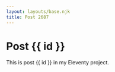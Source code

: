 ```yaml
---
layout: layouts/base.njk
title: Post 2687
---
```


# Post {{ id }}

This is post {{ id }} in my Eleventy project.
